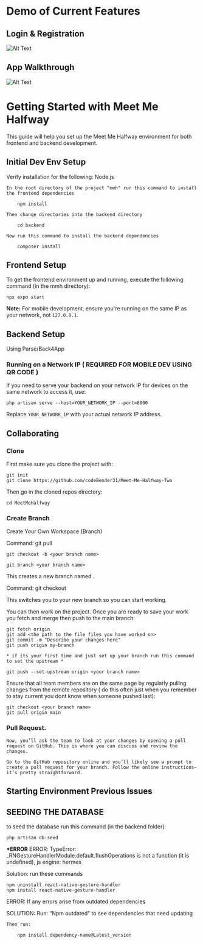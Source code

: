 # Demo of Current Features

## Login & Registration

![Alt Text]()

## App Walkthrough

![Alt Text](https://youtu.be/YisTqdfJdy0)

# Getting Started with Meet Me Halfway

This guide will help you set up the Meet Me Halfway environment for both frontend and backend development.

## Initial Dev Env Setup

Verify installation for the following:
Node.js


    In the root directory of the project "mmh" run this command to install the frontend dependencies

        npm install

    Then change directories into the backend directory

        cd backend

    Now run this command to install the backend dependencies

        composer install

## Frontend Setup

To get the frontend environment up and running, execute the following command (in the mmh directory):

    npx expo start

**Note:** For mobile development, ensure you're running on the same IP as your network, not `127.0.0.1`.

## Backend Setup

Using Parse/Back4App

### Running on a Network IP ( REQUIRED FOR MOBILE DEV USING QR CODE )

If you need to serve your backend on your network IP for devices on the same network to access it, use:

    php artisan serve --host=YOUR_NETWORK_IP --port=8000

Replace `YOUR_NETWORK_IP` with your actual network IP address.

## Collaborating

### Clone

First make sure you clone the project with:

    git init
    git clone https://github.com/codeBender31/Meet-Me-Halfway-Two

Then go in the cloned repos directory:

    cd MeetMeHalfway

### Create Branch

Create Your Own Workspace (Branch)

Command:
git pull

    git checkout -b <your branch name>

    git branch <your branch name>

This creates a new branch named <your branch name>.

Command:
git checkout <your branch name>

This switches you to your new branch so you can start working.

You can then work on the project. Once you are ready to save your work you fetch and merge then push to the main branch:

    git fetch origin
    git add <the path to the file files you have worked on>
    git commit -m "Describe your changes here"
    git push origin my-branch

    * if its your first time and just set up your branch run this command to set the upstream *

    git push --set-upstream origin <your branch name>

Ensure that all team members are on the same page by regularly pulling changes from the remote repository ( do this often just when you remember to stay current you dont know when someone pushed last):

    git checkout <your branch name>
    git pull origin main

### Pull Request.

    Now, you’ll ask the team to look at your changes by opening a pull request on GitHub. This is where you can discuss and review the changes.

    Go to the GitHub repository online and you’ll likely see a prompt to create a pull request for your branch. Follow the online instructions—it’s pretty straightforward.

## Starting Environment Previous Issues

## SEEDING THE DATABASE

to seed the database run this command (in the backend folder):

    php artisan db:seed

**\*ERROR**
ERROR:
TypeError: \_RNGestureHandlerModule.default.flushOperations is not a function (it is undefined), js engine: hermes

Solution: run these commands

    npm uninstall react-native-gesture-handler
    npm install react-native-gesture-handler

ERROR:
If any errors arise from outdated dependencies

SOLUTION:
Run:
“Npm outdated” to see dependencies that need updating

    Then run:

        npm install dependency-name@Latest_version

